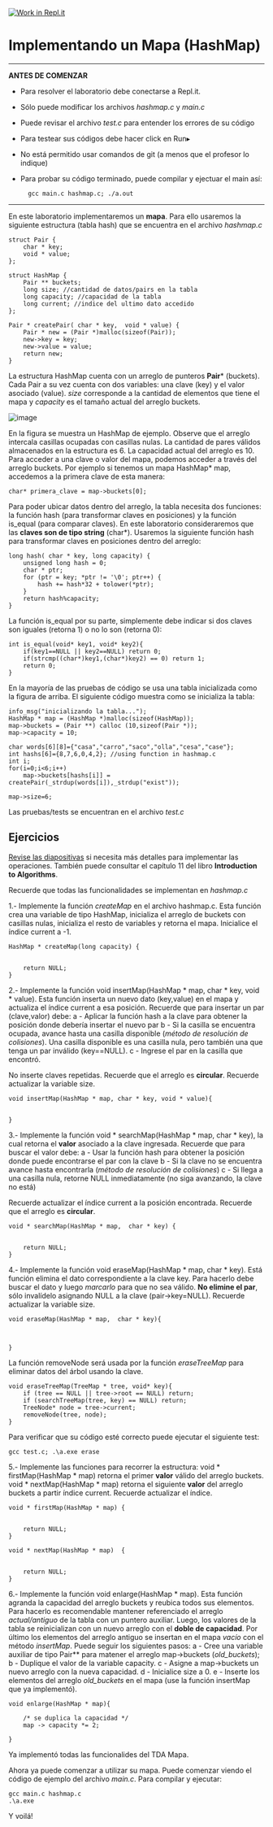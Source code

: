 [![Work in Repl.it](https://classroom.github.com/assets/work-in-replit-14baed9a392b3a25080506f3b7b6d57f295ec2978f6f33ec97e36a161684cbe9.svg)](https://classroom.github.com/online_ide?assignment_repo_id=3193517&assignment_repo_type=AssignmentRepo)

Implementando un Mapa (HashMap)
=====

---
**ANTES DE COMENZAR**

* Para resolver el laboratorio debe conectarse a Repl.it. 
* Sólo puede modificar los archivos *hashmap.c* y *main.c*
* Puede revisar el archivo *test.c* para entender los errores de su código
* Para testear sus códigos debe hacer click en Run▸
* No está permitido usar comandos de git (a menos que el profesor lo indique)
* Para probar su código terminado, puede compilar y ejectuar el main así:
        
        gcc main.c hashmap.c; ./a.out

---



En este laboratorio implementaremos un **mapa**. Para ello usaremos la siguiente estructura (tabla hash) que se encuentra en el archivo *hashmap.c*

    struct Pair {
        char * key;
        void * value;
    };

    struct HashMap {
        Pair ** buckets;
        long size; //cantidad de datos/pairs en la tabla
        long capacity; //capacidad de la tabla
        long current; //indice del ultimo dato accedido
    };

    Pair * createPair( char * key,  void * value) {
        Pair * new = (Pair *)malloc(sizeof(Pair));
        new->key = key;
        new->value = value;
        return new;
    }

La estructura HashMap cuenta con un arreglo de punteros **Pair*** (buckets). Cada Pair a su vez cuenta con dos variables: una clave (key) y el valor asociado (value). *size* corresponde a la cantidad de elementos que tiene el mapa y *capacity* es el tamaño actual del arreglo buckets.

![image](https://i.ibb.co/RpQmMns/tabla-hash.png)

En la figura se muestra un HashMap de ejemplo. Observe que el arreglo intercala casillas ocupadas con casillas nulas. La cantidad de pares válidos almacenados en la estructura es 6. La capacidad actual del arreglo es 10.
Para acceder a una clave o valor del mapa, podemos acceder a través del arreglo buckets. Por ejemplo si tenemos un mapa HashMap* map, accedemos a la primera clave de esta manera:
    
    char* primera_clave = map->buckets[0];
    
Para poder ubicar datos dentro del arreglo, la tabla necesita dos funciones: la función hash (para transformar claves en posiciones) y la función is_equal (para comparar claves). En este laboratorio consideraremos que las **claves son de tipo string** (char*). Usaremos la siguiente función hash para transformar claves en posiciones dentro del arreglo:

    long hash( char * key, long capacity) {
        unsigned long hash = 0;
        char * ptr;
        for (ptr = key; *ptr != '\0'; ptr++) {
            hash += hash*32 + tolower(*ptr);
        }
        return hash%capacity;
    }

La función is_equal por su parte, simplemente debe indicar si dos claves son iguales (retorna 1) o no lo son (retorna 0):

    int is_equal(void* key1, void* key2){
        if(key1==NULL || key2==NULL) return 0;
        if(strcmp((char*)key1,(char*)key2) == 0) return 1;
        return 0;
    }

En la mayoría de las pruebas de código se usa una tabla inicializada como la figura de arriba. El siguiente código muestra como se inicializa la tabla:

    info_msg("inicializando la tabla...");
    HashMap * map = (HashMap *)malloc(sizeof(HashMap));
    map->buckets = (Pair **) calloc (10,sizeof(Pair *));
    map->capacity = 10;

    char words[6][8]={"casa","carro","saco","olla","cesa","case"};
    int hashs[6]={8,7,6,0,4,2}; //using function in hashmap.c
    int i;
    for(i=0;i<6;i++)
        map->buckets[hashs[i]] = createPair(_strdup(words[i]),_strdup("exist"));
    
    map->size=6; 

Las pruebas/tests se encuentran en el archivo *test.c*

Ejercicios
----



[Revise las diapositivas](https://docs.google.com/presentation/d/1WTMXgVcZNQZc8ezeEwoyt6TFVmVl-ezDuGSNnRfsbjQ/edit#slide=id.p) si necesita más detalles para implementar las operaciones. También puede consultar el capítulo 11 del libro **Introduction to Algorithms**.

Recuerde que todas las funcionalidades se implementan en *hashmap.c*


1.- Implemente la función *createMap* en el archivo hashmap.c. Esta función crea una variable de tipo HashMap, inicializa el arreglo de buckets con casillas nulas, inicializa el resto de variables y retorna el mapa. Inicialice el índice current a -1.

    HashMap * createMap(long capacity) {


        return NULL;
    }


2.- Implemente la función void insertMap(HashMap * map, char * key, void * value). Esta función inserta un nuevo dato (key,value) en el mapa y actualiza el índice current a esa posición.
Recuerde que para insertar un par (clave,valor) debe:
a - Aplicar la función hash a la clave para obtener la posición donde debería insertar el nuevo par
b - Si la casilla se encuentra ocupada, avance hasta una casilla disponible (*método de resolución de colisiones*). Una casilla disponible es una casilla nula, pero también una que tenga un par inválido (key==NULL).
c - Ingrese el par en la casilla que encontró.

No inserte claves repetidas. 
Recuerde que el arreglo es **circular**.
Recuerde actualizar la variable size.
   
    void insertMap(HashMap * map, char * key, void * value){


    }



3.- Implemente la función void * searchMap(HashMap * map,  char * key), la cual retorna el **valor** asociado a la clave ingresada. 
Recuerde que para buscar el valor debe:
a - Usar la función hash para obtener la posición donde puede encontrarse el par con la clave
b - Si la clave no se encuentra avance hasta encontrarla (*método de resolución de colisiones*)
c - Si llega a una casilla nula, retorne NULL inmediatamente (no siga avanzando, la clave no está)

Recuerde actualizar el índice current a la posición encontrada.
Recuerde que el arreglo es **circular**.

    void * searchMap(HashMap * map,  char * key) {


        return NULL;
    }




4.- Implemente la función void eraseMap(HashMap * map,  char * key). Está función elimina el dato correspondiente a la clave key. Para hacerlo debe buscar el dato y luego *marcarlo* para que no sea válido.
**No elimine el par**, sólo invalídelo asignando NULL a la clave (pair->key=NULL).
Recuerde actualizar la variable size.

    void eraseMap(HashMap * map,  char * key){



    }

La función removeNode será usada por la función *eraseTreeMap* para eliminar datos del árbol usando la clave.

    void eraseTreeMap(TreeMap * tree, void* key){
        if (tree == NULL || tree->root == NULL) return;
        if (searchTreeMap(tree, key) == NULL) return;
        TreeNode* node = tree->current;
        removeNode(tree, node);
    } 

Para verificar que su código esté correcto puede ejecutar el siguiente test:

    gcc test.c; .\a.exe erase


5.- Implemente las funciones para recorrer la estructura: void * firstMap(HashMap * map) retorna el primer **valor** válido del arreglo buckets. void * nextMap(HashMap * map) retorna el siguiente **valor** del arreglo buckets a partir índice current. Recuerde actualizar el índice.

    void * firstMap(HashMap * map) {
        

        return NULL;
    }

    void * nextMap(HashMap * map)  {
       

        return NULL;
    }


6.- Implemente la función void enlarge(HashMap * map). Esta función agranda la capacidad del arreglo buckets y reubica todos sus elementos. Para hacerlo es recomendable mantener referenciado el arreglo *actual/antiguo* de la tabla con un puntero auxiliar. Luego, los valores de la tabla se reinicializan con un nuevo arreglo con el **doble de capacidad**. Por último los elementos del arreglo antiguo se insertan en el mapa *vacío* con el método *insertMap*.
Puede seguir los siguientes pasos:
a - Cree una variable auxiliar de tipo Pair** para matener el arreglo map->buckets (*old_buckets*);
b - Duplique el valor de la variable capacity.
c - Asigne a map->buckets un nuevo arreglo con la nueva capacidad.
d - Inicialice size a 0.
e - Inserte los elementos del arreglo *old_buckets* en el mapa (use la función insertMap que ya implementó).


    void enlarge(HashMap * map){

        /* se duplica la capacidad */
        map -> capacity *= 2;

    }


Ya implementó todas las funcionalides del TDA Mapa.

Ahora ya puede comenzar a utilizar su mapa. Puede comenzar viendo el código de ejemplo del archivo *main.c*. Para compilar y ejecutar:

    gcc main.c hashmap.c
    .\a.exe 

Y voilá!